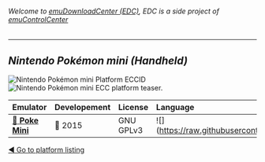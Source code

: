 ###### Welcome to [emuDownloadCenter (EDC)](https://github.com/PhoenixInteractiveNL/emuDownloadCenter/wiki/), EDC is a side project of [emuControlCenter](https://github.com/PhoenixInteractiveNL/emuControlCenter/wiki/)
***
## _Nintendo Pokémon mini (Handheld)_
![](https://raw.githubusercontent.com/wiki/PhoenixInteractiveNL/emuDownloadCenter/images_platform/ecc_pmini_cell.png "Nintendo Pokémon mini Platform ECCID")
![](https://raw.githubusercontent.com/wiki/PhoenixInteractiveNL/emuDownloadCenter/images_platform/ecc_pmini_teaser.png "Nintendo Pokémon mini ECC platform teaser.")

| Emulator | Developement | License | Language |
|:---------|:-------------|:--------|:---------|
| [:file_folder: **Poke Mini**](https://github.com/PhoenixInteractiveNL/emuDownloadCenter/wiki/Emulator-pokemini#menu) | :large_blue_circle: 2015 | GNU GPLv3 | ![](https://raw.githubusercontent.com/wiki/PhoenixInteractiveNL/emuDownloadCenter/images_flags/icon_flag_EN_24.png |

[:arrow_backward: Go to platform listing](https://github.com/PhoenixInteractiveNL/emuDownloadCenter/wiki/EDC-Platform-List)

